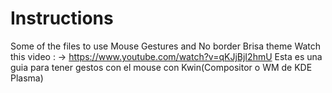 # Instructions
Some of the files to use Mouse Gestures and No border Brisa theme
Watch this video : -> https://www.youtube.com/watch?v=qKJjBjI2hmU
Esta es una guia para tener gestos con el mouse con Kwin(Compositor o WM de KDE Plasma)
